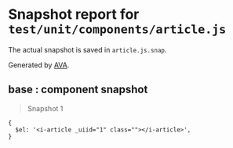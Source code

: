 # Snapshot report for `test/unit/components/article.js`

The actual snapshot is saved in `article.js.snap`.

Generated by [AVA](https://ava.li).

## base : component snapshot

> Snapshot 1

    {
      $el: '<i-article _uiid="1" class=""></i-article>',
    }
